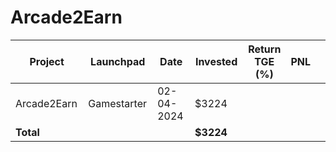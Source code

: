# Arcade2Earn



<table data-full-width="true"><thead><tr><th width="152">Project</th><th width="138">Launchpad</th><th width="132">Date</th><th width="133">Invested</th><th>Return TGE (%)</th><th>PNL</th><th></th></tr></thead><tbody><tr><td>Arcade2Earn</td><td>Gamestarter</td><td>02-04-2024</td><td>$3224</td><td></td><td></td><td></td></tr><tr><td><strong>Total</strong></td><td></td><td></td><td><strong>$3224</strong></td><td></td><td></td><td></td></tr></tbody></table>

